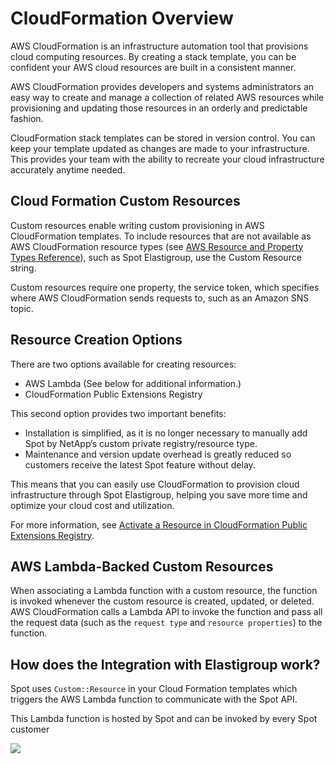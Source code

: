 # CloudFormation Overview

AWS CloudFormation is an infrastructure automation tool that provisions cloud computing resources. By creating a stack template, you can be confident your AWS cloud resources are built in a consistent manner.

AWS CloudFormation provides developers and systems administrators an easy way to create and manage a collection of related AWS resources while provisioning and updating those resources in an orderly and predictable fashion.

CloudFormation stack templates can be stored in version control. You can keep your template updated as changes are made to your infrastructure. This provides your team with the ability to recreate your cloud infrastructure accurately anytime needed.

## Cloud Formation Custom Resources

Custom resources enable writing custom provisioning in AWS CloudFormation templates. To include resources that are not available as AWS CloudFormation resource types (see [AWS Resource and Property Types Reference](https://docs.aws.amazon.com/AWSCloudFormation/latest/UserGuide/aws-template-resource-type-ref.html)), such as Spot Elastigroup, use the Custom Resource string.

Custom resources require one property, the service token, which specifies where AWS CloudFormation sends requests to, such as an Amazon SNS topic.

## Resource Creation Options

There are two options available for creating resources:

- AWS Lambda (See below for additional information.)
- CloudFormation Public Extensions Registry

This second option provides two important benefits:

- Installation is simplified, as it is no longer necessary to manually add Spot by NetApp’s custom private registry/resource type.
- Maintenance and version update overhead is greatly reduced so customers receive the latest Spot feature without delay.

This means that you can easily use CloudFormation to provision cloud infrastructure through Spot Elastigroup, helping you save more time and optimize your cloud cost and utilization.

For more information, see [Activate a Resource in CloudFormation Public Extensions Registry](tools-and-provisioning/cloudformation/activate-a-resource-in-public-extensions-registry).

## AWS Lambda-Backed Custom Resources

When associating a Lambda function with a custom resource, the function is invoked whenever the custom resource is created, updated, or deleted. AWS CloudFormation calls a Lambda API to invoke the function and pass all the request data (such as the `request type` and `resource properties`) to the function.

## How does the Integration with Elastigroup work?

Spot uses `Custom::Resource` in your Cloud Formation templates which triggers the AWS Lambda function to communicate with the Spot API.

This Lambda function is hosted by Spot and can be invoked by every Spot customer

<img src="/tools-and-provisioning/_media/AWS-lambda-function.png" />

